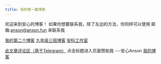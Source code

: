 ```yaml
---
title: 我的第一篇博客
---
```


欢迎来到安心的博客！
如果你想要联系我，除了左边的方法，你同样可以使用
邮箱:anson@anson.fun
来联系我

[我的第二个博客](https://xn--49s41h.top/)
[九年级三班博客](https://ognn.xyz/)
[安科工作室](https://akgzs.top/)

[此文章评论区（基于Telegram）](https://t.me/Ansons_blog/5)
点击标题进入页面赞助我
---安心Anson [我的博客](https://xn--49s41h.top/)